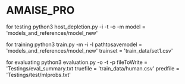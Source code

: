 # AMAISE_PRO

for testing
python3 host_depletion.py -i <inputfile> -t <typefile> -o <outfolder> -m <model>
model = 'models_and_references/model_new'

for training
python3 train.py -m <pathtosavemodel> -i <trainset> -l <labelset>
pathtosavemodel  = 'models_and_references/model_new'
trainset = 'train_data/set1.csv'

for evaluating
python3 evaluation.py -o <fileToWrite> -t <truefile> -p <predfile>
fileToWrite = 'Testings/eval_summary.txt
truefile = 'train_data/human.csv'
predfile = 'Testings/test/mlprobs.txt'